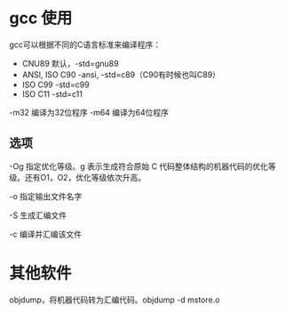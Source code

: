 # gcc 使用

gcc可以根据不同的C语言标准来编译程序：

  - CNU89 默认，-std=gnu89
  - ANSI, ISO C90 -ansi, -std=c89（C90有时候也叫C89）
  - ISO C99 -std=c99
  - ISO C11 -std=c11

-m32 编译为32位程序
-m64 编译为64位程序

## 选项

-Og     指定优化等级。g 表示生成符合原始 C 代码整体结构的机器代码的优化等级。还有O1，O2，优化等级依次升高。

-o      指定输出文件名字

-S      生成汇编文件

-c      编译并汇编该文件

# 其他软件

objdump，将机器代码转为汇编代码。objdump -d mstore.o
